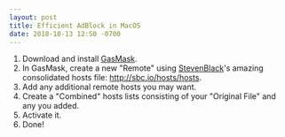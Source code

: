 ```yaml
---
layout: post
title: Efficient AdBlock in MacOS
date: 2018-10-13 12:50 -0700
---
```


1. Download and install [GasMask](https://github.com/2ndalpha/gasmask).
2. In GasMask, create a new "Remote" using [StevenBlack](https://github.com/StevenBlack/)'s amazing consolidated hosts file: <http://sbc.io/hosts/hosts>.
3. Add any additional remote hosts you may want.
4. Create a "Combined" hosts lists consisting of your "Original File" and any you added.
5. Activate it.
6. Done!
